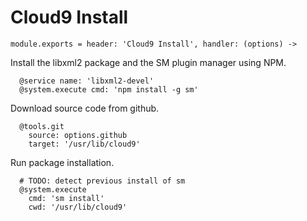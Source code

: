 
# Cloud9 Install

    module.exports = header: 'Cloud9 Install', handler: (options) ->

Install the libxml2 package and the SM plugin manager using NPM.

      @service name: 'libxml2-devel'
      @system.execute cmd: 'npm install -g sm'

Download source code from github.

      @tools.git
        source: options.github
        target: '/usr/lib/cloud9'

Run package installation.

      # TODO: detect previous install of sm
      @system.execute
        cmd: 'sm install'
        cwd: '/usr/lib/cloud9'
